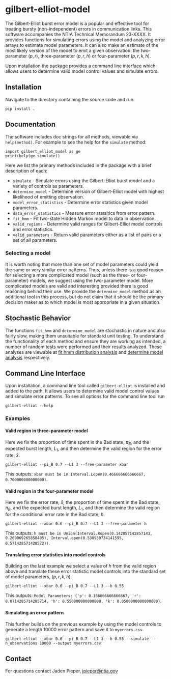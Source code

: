 # gilbert-elliot-model

The Gilbert-Elliot burst error model is a popular and effective tool for treating bursty (non-independent) errors in communication links.
This software accompanies the NTIA Technical Memorandum 23-XXXX.
It provides functions for simulating errors using the model and analyzing error arrays to estimate model parameters.
It can also make an estimate of the most likely version of the model to emit a given observation: the two-parameter $(p, r)$, three-parameter $(p, r, h)$ or four-parameter $(p, r, k, h)$.

Upon installation the package provides a command line interface which allows users to determine valid model control values and simulate errors.

## Installation
Navigate to the directory containing the source code and run:

```
pip install .
```

## Documentation
The software includes doc strings for all methods, viewable via `help(method)`.
For example to see the help for the `simulate` method:
```
import gilbert_elliot_model as ge
print(help(ge.simulate))
```

Here we list the primary methods included in the package with a brief description of each:
* `simulate` - Simulate errors using the Gilbert-Elliot burst model and a variety of controls as parameters.
* `determine_model` - Determine version of Gilbert-Elliot model with highest likelihood of emitting observation.
* `model_error_statistics` - Determine error statistics given model parameters.
* `data_error_statistics` - Measure error statsitics from error pattern.
* `fit_hmm` - Fit two-state Hidden Markov model to data in observation.
* `valid_regions` - Determine valid ranges for Gilbert-Elliot model controls and error statistics.
* `valid_parameters` - Return valid parameters either as a list of pairs or a set of all parameters.

### Selecting a model

It is worth noting that more than one set of model parameters could yield the same or very similar error patterns.
Thus, unless there is a good reason for selecting a more complicated model (such as the three- or four-parameter) models, we suggest using the two-parameter model.
More complicated models are valid and interesting provided there is good reasoning behind their use. 
We provide the `determine_model` method as an additional tool in this process, but do not claim that it should be the primary decision maker as to which model is most appropriate in a given situation.

## Stochastic Behavior
The functions `fit_hmm` and `determine_model` are stochastic in nature and also fairly slow, making them unsuitable for standard unit testing.
To understand the functionality of each method and ensure they are working as intended, a number of random tests were performed and their results analyzed.
These analyses are viewable at
[fit hmm distribution analysis](https://nbviewer.org/github/NTIA/gilbert-elliot-model/blob/main/tests/distribution_analysis.ipynb)
and
[determine model analysis](https://nbviewer.org/github/NTIA/gilbert-elliot-model/blob/main/tests/determine_model_tests.ipynb)
respectively.

## Command Line Interface
Upon installation, a command line tool called `gilbert-elliot` is installed and added to the path.
It allows users to determine valid model control values and simulate error patterns.
To see all options for the command line tool run 

```
gilbert-elliot --help
```

### Examples

#### Valid region in three-parameter model
Here we fix the proportion of time spent in the Bad state, $\pi_B$, and the expected burst length, $L_1$, and then determine the valid region for the error rate, $\bar{x}$.
```
gilbert-elliot --pi_B 0.7 --L1 3 --free-parameter xbar
```
This outputs: `xbar must be in Interval.Lopen(0.466666666666667, 0.700000000000000)`.

#### Valid region in the four-parameter model
Here we fix the error rate, $\bar{x}$, the proportion of time spent in the Bad state, $\pi_B$, and the expected burst length, $L_1$, and then determine the valid region for the conditional error rate in the Bad state, $h$.
```
gilbert-elliot --xbar 0.6 --pi_B 0.7 --L1 3 --free-parameter h
```
This outputs: `h must be in Union(Interval.Ropen(0.142857142857143, 0.269069265858405), Interval.open(0.530930734141595, 0.571428571428572))`.

#### Translating error statistics into model controls
Building on the last example we select a value of $h$ from the valid region above and translate these error statistic model controls into the standard set of model parameters, $(p, r, k, h)$. 
```
gilbert-elliot --xbar 0.6 --pi_B 0.7 --L1 3 --h 0.55
```
This outputs: `Model Parameters: {'p': 0.166666666666667, 'r': 0.0714285714285714, 'h': 0.550000000000000, 'k': 0.0500000000000000}`.

#### Simulating an error pattern
This further builds on the previous example by using the model controls to generate a length 10000 error pattern and save it to `myerrors.csv`.
```
gilbert-elliot --xbar 0.6 --pi_B 0.7 --L1 3 --h 0.55 --simulate --n_observations 10000 --output myerrors.csv
```



## Contact
For questions contact Jaden Pieper, jpieper@ntia.gov
